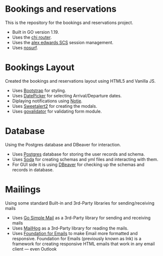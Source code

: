 # Bookings and reservations

This is the repository for the bookings and reservations project.

- Built in GO version 1.19.
- Uses the [chi router](http://github.com/go-chi/chi).
- Uses the [alex edwards SCS](http://github.com/alexedwards/scs) session management.
- Uses [nosurf](http://github.com/justinas/nosurf).

# Bookings Layout

Created the bookings and reservations layout using HTML5 and Vanilla JS.

- Uses [Bootstrap](https://getbootstrap.com/) for styling.
- Uses [DatePicker](https://github.com/mymth/vanillajs-datepicker) for selecting Arrival/Departure dates.
- Diplaying notifications using [Notie](https://github.com/jaredreich/notie).
- Uses [Sweetalert2](https://github.com/sweetalert2/sweetalert2) for creating the modals.
- Uses [govalidator](https://github.com/asaskevich/govalidator) for validating form module.

# Database

Using the Postgres database and DBeaver for interaction.

- Uses [Postgres](https://github.com/postgres/postgres) database for storing the user records and schema.
- Uses [Soda](https://github.com/gobuffalo/soda) for creating schemas and yml files and interacting with them.
- For GUI side it is using [DBeaver](https://github.com/dbeaver/dbeaver) for checking up the schemas and records in database.

# Mailings

Using some standard Built-in and 3rd-Party libraries for sending/receiving mails

- Uses [Go Simple Mail](https://github.com/xhit/go-simple-mail) as a 3rd-Party library for sending and receiving mails
- Uses [MailHog](https://github.com/mailhog/MailHog) as a 3rd-Party library for reading the mails.
- Uses [Foundation for Emails](https://github.com/foundation/foundation-emails) to make Email more formatted and responsive. Foundation for Emails (previously known as Ink) is a framework for creating responsive HTML emails that work in any email client — even Outlook
